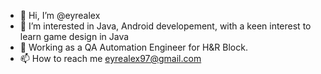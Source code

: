 - 👋 Hi, I’m @eyrealex
- 👀 I’m interested in Java, Android developement, with a keen interest to learn game design in Java
- 🌱 Working as a QA Automation Engineer for H&R Block.
- 📫 How to reach me eyrealex97@gmail.com

<!---
eyrealex/eyrealex is a ✨ special ✨ repository because its `README.md` (this file) appears on your GitHub profile.
You can click the Preview link to take a look at your changes.
--->
